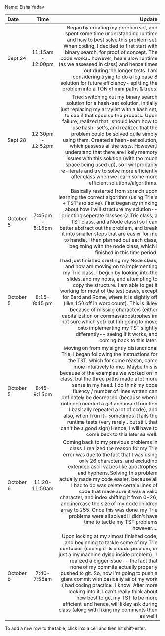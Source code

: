 Name: Eisha Yadav 

| Date      |       Time        |                                                                                                                                                                                                                                                                                                                                                                                                                                                                                                                                                                                                                            Update |
|:----------|:-----------------:|----------------------------------------------------------------------------------------------------------------------------------------------------------------------------------------------------------------------------------------------------------------------------------------------------------------------------------------------------------------------------------------------------------------------------------------------------------------------------------------------------------------------------------------------------------------------------------------------------------------------------------:|
| Sept 24   | 11:15am - 12:00pm |                                                                                                                                                                        Began by creating my problem set, and spent some time understanding runtime and how to best solve this problem set. When coding, I decided to first start with binary search, for proof of concept. The code works.. however, has a slow runtime (as we assessed in class) and hence times out during the longer tests. I am considering trying to do a log base 8 solution for future efficiency- splitting the problem into a TON of mini paths & trees. |
| Sept 28   | 12:30pm - 12:52pm |         Tried switching out my binary search solution for a hash-set solution, initially just replacing my arraylist with a hash set, to see if that sped up the process. Upon failure, realized that I should learn how to use hash-set's, and realized that the problem could be solved quite simply using them. Created a hash-set solution, which passess all the tests. However,I understand that there are likely memory issues with this solution (with too much space being used up), so I will probably re-iterate and try to solve more efficiently after class when we learn some more efficient solutions/algorithms. |
| October 5 |  7:45pm - 8:15pm  |                                                                                                                                                                   Basically restarted from scratch upon learning the correct algorithm (using Trie's + TST's to solve). First began by thinking about how I will structure my solution-- orienting seperate classes (a Trie class, a TST class, and a Node class) so I can better abstract out the problem, and break it into smaller steps that are easier for me to handle. I then planned out each class, beginning with the node class, which I finished in this time period. |
| October 5 |   8:15- 8:45 pm   |                                                        I had just finished creating my Node class, and now am moving on to implementing my Trie class. I begun by looking into the slides, and my notes, and attempting to copy the structure. I am able to get it working for most of the test cases, except for Bard and Rome, where it is slightly off (like 150 off in word count). This is likley because of missing characters (either capitalization or commas/apostrophes im not sure which yet) but I'm going to move onto implementing my TST slightly differently-- seeing if it works, and coming back to this later. |
| October 5 |    8:45-9:15pm    | Moving on from my slightly disfunctional Trie, I began following the instructions for the TST, which for some reason, came more intuitively to me.. Maybe this is because of the examples we worked on in class, but the three paths made a lot more sense in my head. I do think my code fluency / number of lines written can definately be decreased (because when I noticed i needed a get and insert function I basically repeated a lot of code), and also, when I run it- sometimes it fails the runtime tests (very rarely.. but still. that can't be a good sign) Hence, I will have to come back to this later as well. |
| October 6 |   11:20-11:50am   |                                                     Coming back to my previous problems in class, I realized the reason for my Trie error was due to the fact that I was using only 26 characters, and excluding extended ascii values like apostrophes and hyphens. Solving this problem actually made my code easier, because all I had to do was delete certain lines of code that made sure it was a valid character, and index shifting it from 0-26, and increase the size of my node children array to 255. Once this was done, my Trie problems were all solved! I didn't have time to tackle my TST problems however.... |
| October 8 |    7:40-7:55am    |                                                             Upon looking at my almost finished code, and beginning to tackle some of my Trie confusion (seeing if its a code problem, or just a my machine dying inside problem).. I realized a bigger issue-- the fact that none of my commits actually properly pushed to git. So, now i'm going to push a giant commit with basically all of my work :( bad coding practice.. i know. After more looking into it, I can't really think about how best to get my TST to be more efficient, and hence, will likley ask during class (along with fixing my comments then as well) |


To add a new row to the table, click into a cell and then hit shift-enter.